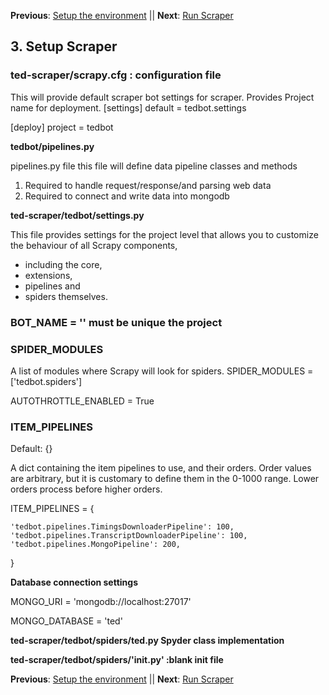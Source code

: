 **Previous**: [Setup the environment](02-Setup_Environment.md) || **Next**: [Run Scraper](04-Run_Scraper.md)
## 3. Setup Scraper

### ted-scraper/scrapy.cfg : configuration file
This will provide default scraper bot settings for scraper. 
Provides Project name for deployment.
[settings]
default = tedbot.settings

[deploy]
project = tedbot

**tedbot/pipelines.py**

pipelines.py file 
this file will define data pipeline classes and methods
  1. Required to handle request/response/and parsing web data
  2. Required to connect and write data into mongodb 
  
**ted-scraper/tedbot/settings.py**

This file provides settings for the project level that allows you to customize the behaviour of all Scrapy components, 
  - including the core, 
  - extensions, 
  - pipelines and 
  - spiders themselves.
  
### BOT_NAME = '<name of bot>' must be unique the project

### SPIDER_MODULES
A list of modules where Scrapy will look for spiders.
SPIDER_MODULES = ['tedbot.spiders'] 

AUTOTHROTTLE_ENABLED = True

### ITEM_PIPELINES
Default: {}

A dict containing the item pipelines to use, and their orders. Order values are arbitrary, but it is customary to define them 
in the 0-1000 range. Lower orders process before higher orders.

ITEM_PIPELINES = {

    'tedbot.pipelines.TimingsDownloaderPipeline': 100,
    'tedbot.pipelines.TranscriptDownloaderPipeline': 100,
    'tedbot.pipelines.MongoPipeline': 200,
}

**Database connection settings**

MONGO_URI = 'mongodb://localhost:27017'

MONGO_DATABASE = 'ted'

**ted-scraper/tedbot/spiders/ted.py Spyder class implementation**

**ted-scraper/tedbot/spiders/'__init__.py' :blank init file**

**Previous**: [Setup the environment](02-Setup_Environment.md) || **Next**: [Run Scraper](04-Run_Scraper.md)
